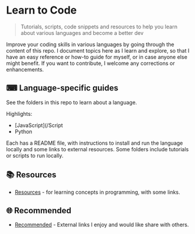 # Learn to Code
> Tutorials, scripts, code snippets and resources to help you learn about various languages and become a better dev

Improve your coding skills in various languages by going through the content of this repo. I document topics here as I learn and explore, so that I have an easy reference or how-to guide for myself, or in case anyone else might benefit. If you want to contribute, I welcome any corrections or enhancements.

## ⌨ Language-specific guides

See the folders in this repo to learn about a language.

Highlights:

- [JavaScript](/Script
- Python

Each has a README file, with instructions to install and run the language locally and some links to external resources. Some folders include tutorials or scripts to run locally.

## 📚 Resources

- [Resources](/resources.md) - for learning concepts in programming, with some links.

## 🌐 Recommended

- [Recommended](/recommended.md) - External links I enjoy and would like share with others.


<!--stackedit_data:
eyJoaXN0b3J5IjpbLTY4NDI2MjAwMCwtNjE4MzkzNTU0LDEzMT
gyNjE1ODUsMjg3NzU3MTE1LC0xOTg5NDkxNDY1LDE2ODE4MTYx
NzNdfQ==
-->